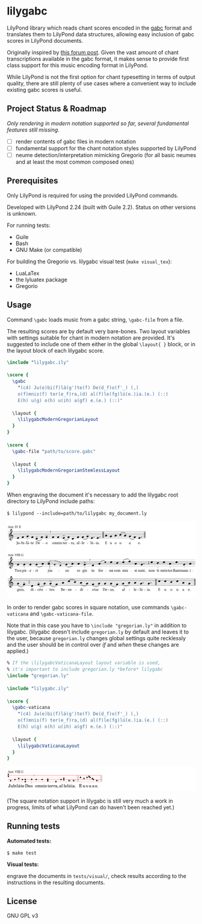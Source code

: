 # lilygabc

LilyPond library which reads chant scores encoded in the
[gabc][gabc] format and translates them to LilyPond data structures,
allowing easy inclusion of gabc scores in LilyPond documents.

Originally inspired by [this forum post](https://forum.musicasacra.com/forum/discussion/comment/256478#Comment_256478).
Given the vast amount of chant transcriptions available
in the gabc format, it makes sense to provide first class support
for this music encoding format in LilyPond.

While LilyPond is not the first option for chant typesetting
in terms of output quality, there are still plenty of use cases
where a convenient way to include existing gabc scores
is useful.

## Project Status & Roadmap

*Only rendering in modern notation supported so far, several fundamental features still missing.*

- [ ] render contents of gabc files in modern notation
- [ ] fundamental support for the chant notation styles supported by LilyPond
- [ ] neume detection/interpretation mimicking Gregorio (for all basic neumes and at least the most common composed ones)

## Prerequisites

Only LilyPond is required for using the provided LilyPond commands.

Developed with
LilyPond 2.24 (built with Guile 2.2).
Status on other versions is unknown.

For running tests:

- Guile
- Bash
- GNU Make (or compatible)

For building the Gregorio vs. lilygabc visual test (`make visual_tex`):

- LuaLaTex
- the lyluatex package
- Gregorio

## Usage

Command `\gabc` loads music from a gabc string,
`\gabc-file` from a file.

The resulting scores are by default very bare-bones.
Two layout variables with settings suitable for chant in modern
notation are provided.
It's suggested to include one of them either in the global
`\layout{ }` block, or in the layout block of each lilygabc score.

```lilypond
\include "lilygabc.ily"

\score {
  \gabc
    "(c4) Ju(e)bi(f)lá(g')te(f) De(d_f)o(f'_) (,)
    o(f)mnis(f) ter(e_f)ra,(d) al(f)le(fg)lú(e.)ia.(e.) (::)
    E(h) u(g) o(h) u(ih) a(gf) e.(e.) (::)"

  \layout {
    \lilygabcModernGregorianLayout
  }
}

\score {
  \gabc-file "path/to/score.gabc"

  \layout {
    \lilygabcModernGregorianStemlessLayout
  }
}
```

When engraving the document
it's necessary to add the lilygabc root directory to LilyPond
include paths:

`$ lilypond --include=path/to/lilygabc my_document.ly`

[![Example output: modern notation](/doc/example.png)](/doc/example.ly)

In order to render gabc scores in square notation,
use commands `\gabc-vaticana` and `\gabc-vaticana-file`.

Note that in this case you have to `\include "gregorian.ly"`
in addition to lilygabc.
(lilygabc doesn't include `gregorian.ly` by default
and leaves it to the user, because `gregorian.ly` changes
global settings quite recklessly and the user should be in
control over *if* and *when* these changes are applied.)

```lilypond
% If the \lilygabcVaticanaLayout layout variable is used,
% it's important to include gregorian.ly *before* lilygabc
\include "gregorian.ly"

\include "lilygabc.ily"

\score {
  \gabc-vaticana
    "(c4) Ju(e)bi(f)lá(g')te(f) De(d_f)o(f'_) (,)
    o(f)mnis(f) ter(e_f)ra,(d) al(f)le(fg)lú(e.)ia.(e.) (::)
    E(h) u(g) o(h) u(ih) a(gf) e.(e.) (::)"

  \layout {
    \lilygabcVaticanaLayout
  }
}
```

[![Example output: square notation](/doc/vaticana-example.png)](/doc/vaticana-example.ly)

(The square notation support in lilygabc is still very much a work
in progress, limits of what LilyPond can do haven't been reached yet.)

## Running tests

**Automated tests:**

`$ make test`

**Visual tests:**

engrave the documents in `tests/visual/`,
check results according to the instructions in the resulting documents.

## License

GNU GPL v3

[gabc]: http://gregorio-project.github.io/gabc/index.html
